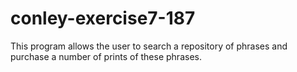 # conley-exercise7-187
This program allows the user to search a repository of phrases and purchase a number of prints of these phrases.
